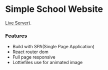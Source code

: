 # Simple School Website

 [Live Server](https://cozy-fenglisu-3c265b.netlify.app/)).


### Features
- Build with SPA(Single Page Application)
- React router dom
- Full page responsive
- Lottiefiles use for animated image
